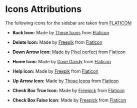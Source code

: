 # Icons Attributions

The following icons for the sidebar are taken from [FLATICON](https://www.flaticon.com/):

- **Back Icon:**
Made by [Those Icons](https://www.flaticon.com/authors/those-icons) from [Flaticon](https://www.flaticon.com/)

- **Delete Icon:**
Made by [Freepik](https://www.flaticon.com/authors/freepik) from [Flaticon](https://www.flaticon.com/)

- **Down Arrow Icon:**
Made by [Pixel perfect](https://www.flaticon.com/authors/pixel-perfect) from [Flaticon](https://www.flaticon.com/)

- **Home Icon:**
Made by [Dave Gandy](https://www.flaticon.com/authors/dave-gandy) from [Flaticon](https://www.flaticon.com/)

- **Help Icon:**
Made by [Freepik](https://www.flaticon.com/authors/freepik) from [Flaticon](https://www.flaticon.com/)

- **Up Arrow Icon:**
Made by [Those Icons](https://www.flaticon.com/authors/those-icons) from [Flaticon](https://www.flaticon.com/)

- **Check Box True Icon:**
Made by [Freepick](https://www.flaticon.com/authors/freepik) from [Flaticon](https://www.flaticon.com/)

- **Check Box False Icon:**
Made by [Freepick](https://www.flaticon.com/authors/freepik) from [Flaticon](https://www.flaticon.com/)

